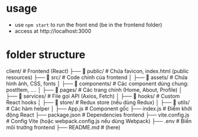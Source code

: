 
# usage

- use `npm start` to run the front end (be in the frontend folder)
- access at http://localhost:3000

# folder structure
client/                 # Frontend (React)
├── 📂 public/             # Chứa favicon, index.html (public resources)
├── 📂 src/                # Code chính của frontend
│   ├── 📂 assets/         # Chứa hình ảnh, CSS, fonts
│   ├── 📂 components/     # Các component dùng chung: postItem, ....
│   ├── 📂 pages/          # Các trang chính (Home, About, Profile)
│   ├── 📂 services/       # File gọi API (Axios, Fetch)
│   ├── 📂 hooks/          # Custom React hooks
│   ├── 📂 store/          # Redux store (nếu dùng Redux)
│   ├── 📂 utils/          # Các hàm helper
│   ├── App.js             # Component gốc
├── index.js           # Điểm khởi động React
├── package.json           # Dependencies frontend
├── vite.config.js         # Config Vite (hoặc webpack.config.js nếu dùng Webpack)
├── .env                   # Biến môi trường frontend
├── README.md              # (here)

